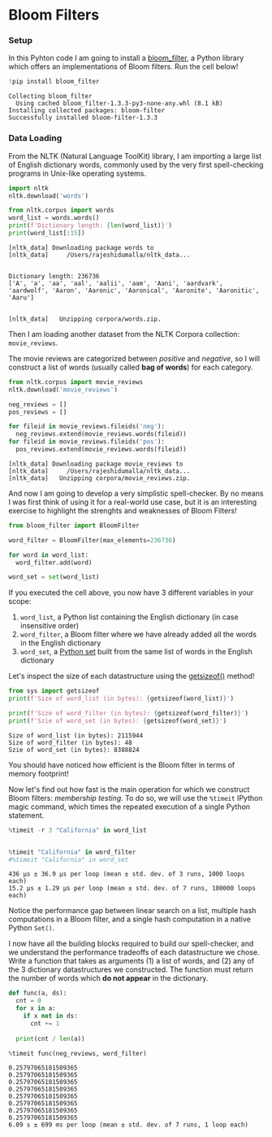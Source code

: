 # Bloom Filters

### Setup

In this Pyhton code I am going to install a [bloom_filter](https://github.com/hiway/python-bloom-filter), a Python library which offers an implementations of Bloom filters.  Run the cell below!


```python
!pip install bloom_filter
```

    Collecting bloom_filter
      Using cached bloom_filter-1.3.3-py3-none-any.whl (8.1 kB)
    Installing collected packages: bloom-filter
    Successfully installed bloom-filter-1.3.3


### Data Loading

From the NLTK (Natural Language ToolKit) library, I am importing a large list of English dictionary words, commonly used by the very first spell-checking programs in Unix-like operating systems.


```python
import nltk
nltk.download('words')

from nltk.corpus import words
word_list = words.words()
print(f'Dictionary length: {len(word_list)}')
print(word_list[:15])
```

    [nltk_data] Downloading package words to
    [nltk_data]     /Users/rajeshidumalla/nltk_data...


    Dictionary length: 236736
    ['A', 'a', 'aa', 'aal', 'aalii', 'aam', 'Aani', 'aardvark', 'aardwolf', 'Aaron', 'Aaronic', 'Aaronical', 'Aaronite', 'Aaronitic', 'Aaru']


    [nltk_data]   Unzipping corpora/words.zip.


Then I am loading another dataset from the NLTK Corpora collection: ```movie_reviews```.

The movie reviews are categorized between *positive* and *negative*, so I will construct a list of words (usually called **bag of words**) for each category.


```python
from nltk.corpus import movie_reviews
nltk.download('movie_reviews')

neg_reviews = []
pos_reviews = []

for fileid in movie_reviews.fileids('neg'):
  neg_reviews.extend(movie_reviews.words(fileid))
for fileid in movie_reviews.fileids('pos'):
  pos_reviews.extend(movie_reviews.words(fileid))
```

    [nltk_data] Downloading package movie_reviews to
    [nltk_data]     /Users/rajeshidumalla/nltk_data...
    [nltk_data]   Unzipping corpora/movie_reviews.zip.


And now I am going to develop a very simplistic spell-checker.  By no means I was first think of using it for a real-world use case, but it is an interesting exercise to highlight the strenghts and weaknesses of Bloom Filters!


```python
from bloom_filter import BloomFilter

word_filter = BloomFilter(max_elements=236736)

for word in word_list:
  word_filter.add(word)

word_set = set(word_list)
```

If you executed the cell above, you now have 3 different variables in your scope:

1.   ```word_list```, a Python list containing the English dictionary (in case insensitive order)
2.   ```word_filter```, a Bloom filter where we have already added all the words in the English dictionary
3.   ```word_set```, a [Python set](https://docs.python.org/3.6/library/stdtypes.html#set-types-set-frozenset) built from the same list of words in the English dictionary

Let's inspect the size of each datastructure using the [getsizeof()](https://docs.python.org/3/library/sys.html#sys.getsizeof) method!




```python
from sys import getsizeof
print(f'Size of word_list (in bytes): {getsizeof(word_list)}')

print(f'Size of word_filter (in bytes): {getsizeof(word_filter)}')
print(f'Szie of word_set (in bytes): {getsizeof(word_set)}')
```

    Size of word_list (in bytes): 2115944
    Size of word_filter (in bytes): 48
    Szie of word_set (in bytes): 8388824


You should have noticed how efficient is the Bloom filter in terms of memory footprint!

Now let's find out how fast is the main operation for which we construct Bloom filters: *membership testing*. To do so, we will use the ```%timeit``` IPython magic command, which times the repeated execution of a single Python statement.


```python
%timeit -r 3 "California" in word_list


%timeit "California" in word_filter
#%timeit "California" in word_set
```

    436 µs ± 36.9 µs per loop (mean ± std. dev. of 3 runs, 1000 loops each)
    15.2 µs ± 1.29 µs per loop (mean ± std. dev. of 7 runs, 100000 loops each)


Notice the performance gap between linear search on a list, multiple hash computations in a Bloom filter, and a single hash computation in a native Python ```Set()```.

I now have all the building blocks required to build our spell-checker, and we understand the performance tradeoffs of each datastructure we chose. Write a function that takes as arguments (1) a list of words, and (2) any of the 3 dictionary datastructures we constructed. The function must return the number of words which **do not appear** in the dictionary.


```python
def func(a, ds):
  cnt = 0
  for x in a:
    if x not in ds:
      cnt += 1
  
  print(cnt / len(a))

%timeit func(neg_reviews, word_filter)


```

    0.25797065181509365
    0.25797065181509365
    0.25797065181509365
    0.25797065181509365
    0.25797065181509365
    0.25797065181509365
    0.25797065181509365
    0.25797065181509365
    6.09 s ± 699 ms per loop (mean ± std. dev. of 7 runs, 1 loop each)

